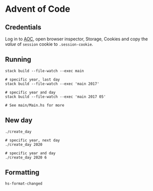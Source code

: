 # Advent of Code

## Credentials

Log in to [AOC](https://adventofcode.com/), open browser inspector, Storage,
Cookies and copy the _value_ of `session` cookie to `.session-cookie`.

## Running

```shell
stack build --file-watch --exec main

# specific year, last day
stack build --file-watch --exec 'main 2017'

# specific year and day
stack build --file-watch --exec 'main 2017 05'

# See main/Main.hs for more
```

## New day

```shell
./create_day

# specific year, next day
./create_day 2020

# specific year and day
./create_day 2020 6
```

## Formatting

```shell
hs-format-changed
```

